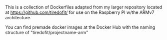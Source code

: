 This is a collection of Dockerfiles adapted from my larger repository located at https://github.com/tiredofit/ for use on the Raspberry PI w/the ARMv7 architecture.

You can find premade docker images at the Docker Hub with the naming structure of "tiredofit/projectname-arm"


